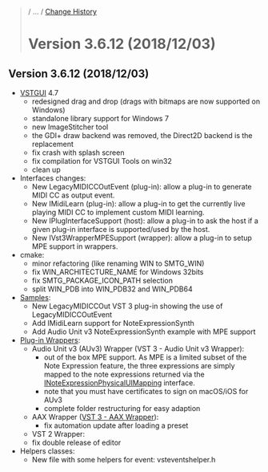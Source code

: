 >/ ... / [Change History](../Index.md)
>
># Version 3.6.12 (2018/12/03)

## Version 3.6.12 (2018/12/03)

- [VSTGUI](../../../What+is+the+VST+3+SDK/VSTGUI.md) 4.7
    - redesigned drag and drop (drags with bitmaps are now supported on Windows)
    - standalone library support for Windows 7
    - new ImageStitcher tool
    - the GDI+ draw backend was removed, the Direct2D backend is the replacement
    - fix crash with splash screen
    - fix compilation for VSTGUI Tools on win32
    - clean up
- Interfaces changes:
    - New LegacyMIDICCOutEvent (plug-in): allow a plug-in to generate MIDI CC as output event.
    - New IMidiLearn (plug-in): allow a plug-in to get the currently live playing MIDI CC to implement custom MIDI learning.
    - New IPlugInterfaceSupport (host): allow a plug-in to ask the host if a given plug-in interface is supported/used by the host. 
    - New IVst3WrapperMPESupport (wrapper): allow a plug-in to setup MPE support in wrappers.
- cmake:
    - minor refactoring (like renaming WIN to SMTG_WIN)
    - fix WIN_ARCHITECTURE_NAME for Windows 32bits
    - fix SMTG_PACKAGE_ICON_PATH selection
    - split WIN_PDB into WIN_PDB32 and WIN_PDB64
- [Samples](../../../What+is+the+VST+3+SDK/Plug-in+Examples.md):
    - New LegacyMIDICCOut VST 3 plug-in showing the use of LegacyMIDICCOutEvent
    - Add IMidiLearn support for NoteExpressionSynth
    - Add Audio Unit v3 NoteExpressionSynth example with MPE support
- [Plug-in Wrappers](../../../What+is+the+VST+3+SDK/Wrappers/Index.md):
    - Audio Unit v3 (AUv3) Wrapper (VST 3 - Audio Unit v3 Wrapper):
        - out of the box MPE support. As MPE is a limited subset of the Note Expression feature, the three expressions are simply mapped to the note expressions returned via the [INoteExpressionPhysicalUIMapping](../3.6.11/INoteExpressionPhysicalUIMapping.md) interface.
        - note that you must have certificates to sign on macOS/iOS for AUv3
        - complete folder restructuring for easy adaption
    - AAX Wrapper ([VST 3 - AAX Wrapper](../../../What+is+the+VST+3+SDK/Wrappers/AAX+Wrapper.md)):
        - fix automation update after loading a preset
    - VST 2 Wrapper:
    - fix double release of editor
- Helpers classes:
    - New file with some helpers for event: vsteventshelper.h
